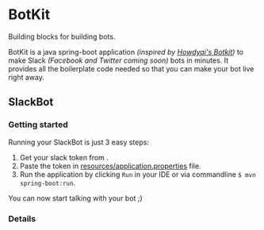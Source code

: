 # BotKit
Building blocks for building bots.

BotKit is a java spring-boot application _(inspired by [Howdyai's Botkit](https://github.com/howdyai/botkit))_ to make
Slack _(Facebook and Twitter coming soon)_ bots in minutes. It provides all
the boilerplate code needed so that you can make your bot live right away.

## SlackBot

### Getting started
Running your SlackBot is just 3 easy steps:
1. Get your slack token from .
2. Paste the token in [resources/application.properties](/src/main/resources/application.properties) file.
3. Run the application by clicking `Run` in your IDE or via commandline `$ mvn spring-boot:run`.

You can now start talking with your bot ;)

### Details

